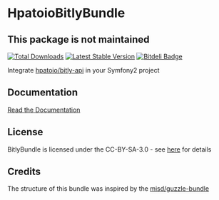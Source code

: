 # HpatoioBitlyBundle

## This package is not maintained

[![Total Downloads](https://poser.pugx.org/hpatoio/bitly-bundle/downloads.png)](https://packagist.org/packages/hpatoio/bitly-bundle)
[![Latest Stable Version](https://poser.pugx.org/hpatoio/bitly-bundle/v/stable.png)](https://packagist.org/packages/hpatoio/bitly-bundle)
[![Bitdeli Badge](https://d2weczhvl823v0.cloudfront.net/hpatoio/bitlybundle/trend.png)](https://bitdeli.com/free "Bitdeli Badge")


Integrate [hpatoio/bitly-api](https://github.com/hpatoio/bitly-api) in your Symfony2 project


Documentation
-------------
[Read the Documentation](https://github.com/hpatoio/BitlyBundle/blob/master/Resources/doc/index.md)

License
-------------
BitlyBundle is licensed under the CC-BY-SA-3.0 - see [here](http://www.spdx.org/licenses/CC-BY-SA-3.0) for details

Credits
-------------
The structure of this bundle was inspired by the [misd/guzzle-bundle](https://github.com/misd-service-development/guzzle-bundle)
